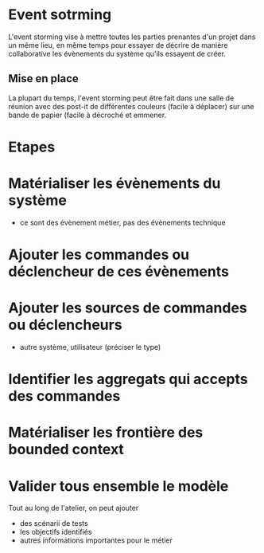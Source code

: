 # Event sotrming
L'event storming vise à mettre toutes les parties prenantes d'un projet dans un même lieu, 
en même temps pour essayer de décrire de manière collaborative les évènements du système qu'ils essayent de créer.

## Mise en place
La plupart du temps, l'event storming peut être fait dans une salle de réunion avec des post-it de différentes couleurs (facile à déplacer) 
sur une bande de papier (facile à décroché et emmener.

# Etapes
 # Matérialiser les évènements du système
  - ce sont des évènement métier, pas des évènements technique
 # Ajouter les commandes ou déclencheur de ces évènements
 # Ajouter les sources de commandes ou déclencheurs
  - autre système, utilisateur (préciser le type)
 # Identifier les aggregats qui accepts des commandes
 # Matérialiser les frontière des bounded context
 # Valider tous ensemble le modèle
 
Tout au long de l'atelier, on peut ajouter 
 - des scénarii de tests
 - les objectifs identifiés
 - autres informations importantes pour le métier
 
 
